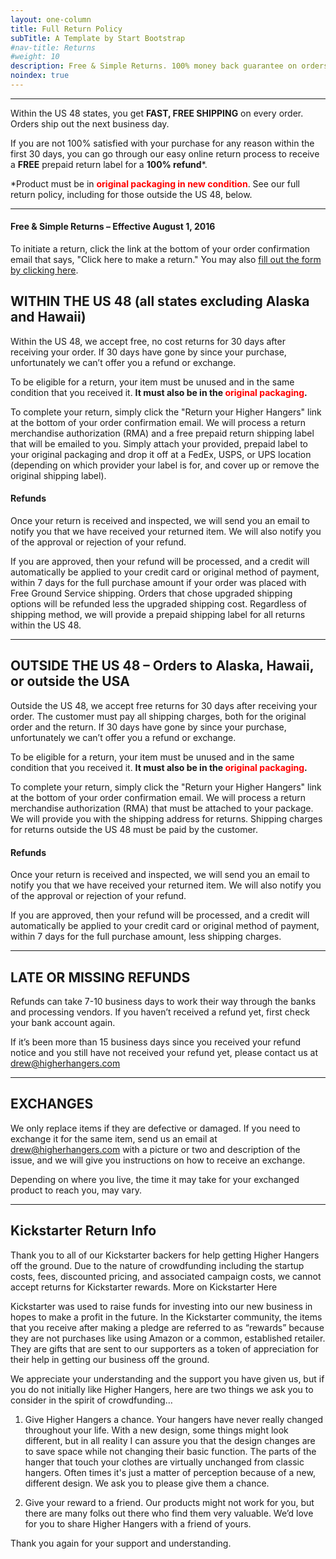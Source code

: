 ```yaml
---
layout: one-column
title: Full Return Policy
subTitle: A Template by Start Bootstrap
#nav-title: Returns
#weight: 10
description: Free & Simple Returns. 100% money back guarantee on orders placed within the US 48.
noindex: true
---
```


---
Within the US 48 states, you get **FAST, FREE SHIPPING** on every order. Orders ship out the next business day.

If you are not 100% satisfied with your purchase for any reason within the first 30 days, you can go through our easy online return process to receive a **FREE** prepaid return label for a **100% refund***.

<p class="small">*Product must be in <span style="color: #ff0000"><strong>original packaging in new condition</strong></span>. See our full return policy, including for those outside the US 48, below.</p>

---

#### Free & Simple Returns – Effective August 1, 2016

To initiate a return, click the link at the bottom of your order confirmation email that says, "Click here to make a return." You may also [fill out the form by clicking here](https://higherhangers.wufoo.com/forms/skmlnm61ln0dlf).

## WITHIN THE US 48 (all states excluding Alaska and Hawaii)

Within the US 48, we accept free, no cost returns for 30 days after receiving your order. If 30 days have gone by since your purchase, unfortunately we can’t offer you a refund or exchange.

To be eligible for a return, your item must be unused and in the same condition that you received it. **It must also be in the <span style="color: #ff0000">original packaging</span>.** 

To complete your return, simply click the "Return your Higher Hangers" link at the bottom of your order confirmation email. We will process a return merchandise authorization (RMA) and a free prepaid return shipping label that will be emailed to you. Simply attach your provided, prepaid label to your original packaging and drop it off at a FedEx, USPS, or UPS location (depending on which provider your label is for, and cover up or remove the original shipping label).  

####	 Refunds 

Once your return is received and inspected, we will send you an email to notify you that we have received your returned item. We will also notify you of the approval or rejection of your refund.

If you are approved, then your refund will be processed, and a credit will automatically be applied to your credit card or original method of payment, within 7 days for the full purchase amount if your order was placed with Free Ground Service shipping. Orders that chose upgraded shipping options will be refunded less the upgraded shipping cost. Regardless of shipping method, we will provide a prepaid shipping label for all returns within the US 48.

---

## OUTSIDE THE US 48 – Orders to Alaska, Hawaii, or outside the USA

Outside the US 48, we accept free returns for 30 days after receiving your order. The customer must pay all shipping charges, both for the original order and the return. If 30 days have gone by since your purchase, unfortunately we can’t offer you a refund or exchange. 

To be eligible for a return, your item must be unused and in the same condition that you received it. **It must also be in the <span style="color: #ff0000">original packaging</span>.** 

To complete your return, simply click the "Return your Higher Hangers" link at the bottom of your order confirmation email. We will process a return merchandise authorization (RMA) that must be attached to your package.  We will provide you with the shipping address for returns. Shipping charges for returns outside the US 48 must be paid by the customer.  

#### Refunds

Once your return is received and inspected, we will send you an email to notify you that we have received your returned item. We will also notify you of the approval or rejection of your refund.

If you are approved, then your refund will be processed, and a credit will automatically be applied to your credit card or original method of payment, within 7 days for the full purchase amount, less shipping charges.

---

## LATE OR MISSING REFUNDS

Refunds can take 7-10 business days to work their way through the banks and processing vendors. If you haven’t received a refund yet, first check your bank account again.

If it’s been more than 15 business days since you received your refund notice and you still have not received your refund yet, please contact us at drew@higherhangers.com

---

## EXCHANGES

We only replace items if they are defective or damaged.  If you need to exchange it for the same item, send us an email at drew@higherhangers.com with a picture or two and description of the issue, and we will give you instructions on how to receive an exchange. 

Depending on where you live, the time it may take for your exchanged product to reach you, may vary.

---

## Kickstarter Return Info

Thank you to all of our Kickstarter backers for help getting Higher Hangers off the ground. Due to the nature of crowdfunding including the startup costs, fees, discounted pricing, and associated campaign costs, we cannot accept returns for Kickstarter rewards. More on Kickstarter Here

Kickstarter was used to raise funds for investing into our new business in hopes to make a profit in the future. In the Kickstarter community, the items that you receive after making a pledge are referred to as “rewards” because they are not purchases like using Amazon or a common, established retailer. They are gifts that are sent to our supporters as a token of appreciation for their help in getting our business off the ground. 

We appreciate your understanding and the support you have given us, but if you do not initially like Higher Hangers, here are two things we ask you to consider in the spirit of crowdfunding… 

1. Give Higher Hangers a chance. Your hangers have never really changed throughout your life. With a new design, some things might look different, but in all reality I can assure you that the design changes are to save space while not changing their basic function. The parts of the hanger that touch your clothes are virtually unchanged from classic hangers. Often times it's just a matter of perception because of a new, different design. We ask you to please give them a chance.

2. Give your reward to a friend. Our products might not work for you, but there are many folks out there who find them very valuable. We’d love for you to share Higher Hangers with a friend of yours.

Thank you again for your support and understanding.


